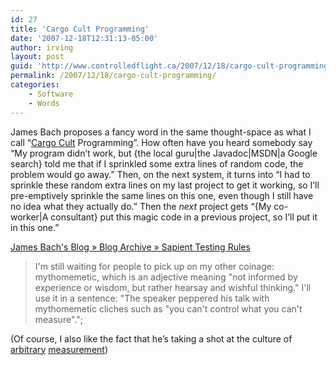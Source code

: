 ```yaml
---
id: 27
title: 'Cargo Cult Programming'
date: '2007-12-18T12:31:13-05:00'
author: irving
layout: post
guid: 'http://www.controlledflight.ca/2007/12/18/cargo-cult-programming/'
permalink: /2007/12/18/cargo-cult-programming/
categories:
    - Software
    - Words
---
```


James Bach proposes a fancy word in the same thought-space as what I call “[Cargo Cult](http://en.wikipedia.org/wiki/Cargo_cult) Programming”. How often have you heard somebody say “My program didn’t work, but {the local guru\|the Javadoc\|MSDN\|a Google search} told me that if I sprinkled some extra lines of random code, the problem would go away.” Then, on the next system, it turns into “I had to sprinkle these random extra lines on my last project to get it working, so I’ll pre-emptively sprinkle the same lines on this one, even though I still have no idea what they actually do.” Then the *next* project gets “{My co-worker\|A consultant} put this magic code in a previous project, so I’ll put it in this one.”

[James Bach's Blog » Blog Archive » Sapient Testing Rules](http://www.satisfice.com/blog/archives/116)

> I'm still waiting for people to pick up on my other coinage: mythomemetic, which is an adjective meaning "not informed by experience or wisdom, but rather hearsay and wishful thinking." I'll use it in a sentence: "The speaker peppered his talk with mythomemetic cliches such as "you can't control what you can't measure".";

(Of course, I also like the fact that he’s taking a shot at the culture of [arbitrary](/2007/06/26/appropriate-metrics/) [measurement](/2007/05/28/manage-or-measure/))
